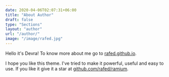```yaml
---
date: 2020-04-06T02:07:31+06:00
title: "About Author"
draft: false
type: "Sections"
layout: "author"
url: "/author/"
image: "/image/rafed.jpg"
---
```


Hello it's Devra! To know more about me go to [rafed.github.io](https://rafed.github.io).

I hope you like this theme. I've tried to make it powerful, useful and easy to use. If you like it give it a star at [github.com/rafed/ramium](https://github.com/rafed/ramium).